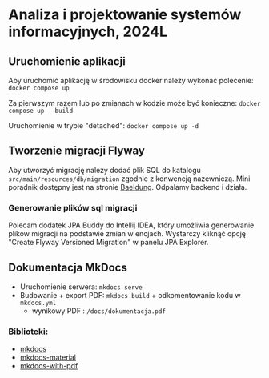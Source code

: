 # Analiza i projektowanie systemów informacyjnych, 2024L

## Uruchomienie aplikacji

Aby uruchomić aplikację w środowisku docker należy wykonać polecenie:
`docker compose up`

Za pierwszym razem lub po zmianach w kodzie może być konieczne:
`docker compose up --build`

Uruchomienie w trybie "detached":
`docker compose up -d`

## Tworzenie migracji Flyway

Aby utworzyć migrację należy dodać plik SQL do katalogu `src/main/resources/db/migration`
zgodnie z konwencją nazewniczą. Mini poradnik dostępny jest na stronie [Baeldung](https://www.baeldung.com/database-migrations-with-flyway). Odpalamy backend i działa.

### Generowanie plików sql migracji

Polecam dodatek JPA Buddy do Intellij IDEA, który umożliwia generowanie plików migracji na podstawie zmian w encjach. Wystarczy kliknąć opcję "Create Flyway Versioned Migration" w panelu JPA Explorer.

## Dokumentacja MkDocs

- Uruchomienie serwera: `mkdocs serve`
- Budowanie + export PDF: `mkdocs build` + odkomentowanie kodu w `mkdocs.yml`
    - wynikowy PDF : `/docs/dokumentacja.pdf`

### Biblioteki:
- [mkdocs](https://pypi.org/project/mkdocs/)
- [mkdocs-material](https://pypi.org/project/mkdocs-material/)
- [mkdocs-with-pdf](https://pypi.org/project/mkdocs-with-pdf/)

